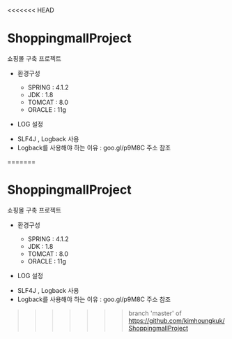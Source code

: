 <<<<<<< HEAD
# ShoppingmallProject
쇼핑몰 구축 프로젝트

* 환경구성

   - SPRING : 4.1.2
   - JDK : 1.8
   - TOMCAT : 8.0
   - ORACLE : 11g
   
 * LOG 설정
 
  - SLF4J , Logback 사용
  - Logback를 사용해야 하는 이유 : goo.gl/p9M8C 주소 참조
 
=======
# ShoppingmallProject
쇼핑몰 구축 프로젝트

* 환경구성

   - SPRING : 4.1.2
   - JDK : 1.8
   - TOMCAT : 8.0
   - ORACLE : 11g
   
 * LOG 설정
 
  - SLF4J , Logback 사용
  - Logback를 사용해야 하는 이유 : goo.gl/p9M8C 주소 참조
 
>>>>>>> branch 'master' of https://github.com/kimhoungkuk/ShoppingmallProject
 